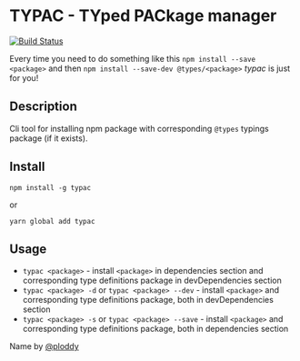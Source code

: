 # TYPAC - TYped PACkage manager

[![Build Status](https://travis-ci.org/ewgenius/typac.svg?branch=master)](https://travis-ci.org/ewgenius/typac)

Every time you need to do something like this ```npm install --save <package>``` and then ```npm install --save-dev @types/<package>``` *typac* is just for you!

## Description

Cli tool for installing npm package with corresponding ```@types``` typings package (if it exists).

## Install

```npm install -g typac```

or

```yarn global add typac```

## Usage
- ```typac <package>``` - install ```<package>``` in dependencies section and corresponding type definitions package in devDependencies section
- ```typac <package> -d``` or ```typac <package> --dev``` - install ```<package>``` and corresponding type definitions package, both in devDependencies section
- ```typac <package> -s``` or ```typac <package> --save``` - install ```<package>``` and corresponding type definitions package, both in dependencies section

Name by [@ploddy](https://github.com/ploddi)